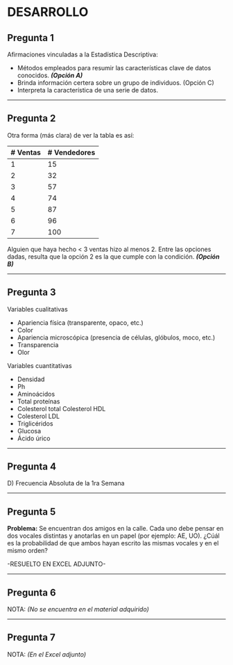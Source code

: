# DESARROLLO

## Pregunta 1

Afirmaciones vinculadas a la Estadística Descriptiva:

* Métodos empleados para resumir las características clave de datos conocidos. ***(Opción A)***
* Brinda información certera sobre un grupo de individuos. (Opción C)
* Interpreta la característica de una serie de datos.

---

## Pregunta 2

Otra forma (más clara) de ver la tabla es así:

| # Ventas | # Vendedores |
|----------|--------------|
| 1        | 15           |
| 2        | 32           |
| 3        | 57           |
| 4        | 74           |
| 5        | 87           |
| 6        | 96           |
| 7        | 100          |

Alguien que haya hecho < 3 ventas hizo al menos 2. Entre las opciones dadas, resulta que la opción 2 es la que cumple con la condición. ***(Opción B)***

---

## Pregunta 3

Variables cualitativas

* Apariencia física (transparente, opaco, etc.)
* Color
* Apariencia microscópica (presencia de células, glóbulos, moco, etc.)
* Transparencia
* Olor

Variables cuantitativas

* Densidad
* Ph
* Aminoácidos
* Total proteínas
* Colesterol total Colesterol HDL
* Colesterol LDL
* Triglicéridos
* Glucosa
* Ácido úrico

---

## Pregunta 4

D) Frecuencia Absoluta de la 1ra Semana

---

## Pregunta 5

**Problema:** Se encuentran dos amigos en la calle. Cada uno debe pensar en dos vocales distintas y anotarlas en un papel (por ejemplo: AE, UO). ¿Cúál es la probabilidad de que ambos hayan escrito las mismas vocales y en el mismo orden?

-RESUELTO EN EXCEL ADJUNTO-

---

## Pregunta 6

NOTA: *(No se encuentra en el material adquirido)*

---

## Pregunta 7

NOTA: *(En el Excel adjunto)*
